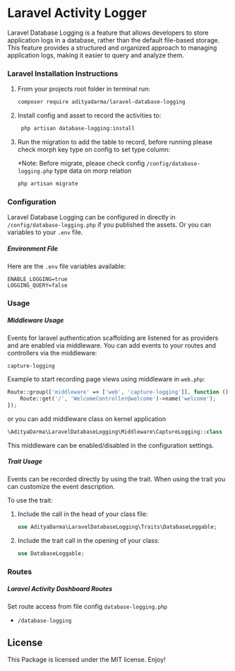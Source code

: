 # Laravel Activity Logger
Laravel Database Logging is a feature that allows developers to store application logs in a database, rather than the default file-based storage. This feature provides a structured and organized approach to managing application logs, making it easier to query and analyze them.

### Laravel Installation Instructions
1. From your projects root folder in terminal run:

    ```bash
    composer require adityadarma/laravel-database-logging
    ```

2. Install config and asset to record the activities to:

    ```bash
     php artisan database-logging:install
   ```

3. Run the migration to add the table to record, before running please check morph key type on config to set type column:
   
   *Note: Before migrate, please check config `/config/database-logging.php` type data on morp relation

    ```bash
    php artisan migrate
    ```

### Configuration
Laravel Database Logging can be configured in directly in `/config/database-logging.php` if you published the assets.
Or you can variables to your `.env` file.


##### Environment File
Here are the `.env` file variables available:

```dotenv
ENABLE_LOGGING=true
LOGGING_QUERY=false
```

### Usage

##### Middleware Usage
Events for laravel authentication scaffolding are listened for as providers and are enabled via middleware.
You can add events to your routes and controllers via the middleware:

```
capture-logging
```

Example to start recording page views using middleware in `web.php`:

```php
Route::group(['middleware' => ['web', 'capture-logging']], function () {
    Route::get('/', 'WelcomeController@welcome')->name('welcome');
});
```

or you can add middleware class on kernel application

```php
\AdityaDarma\LaravelDatabaseLogging\Middleware\CaptureLogging::class
```

This middleware can be enabled/disabled in the configuration settings.

##### Trait Usage
Events can be recorded directly by using the trait.
When using the trait you can customize the event description.

To use the trait:
1. Include the call in the head of your class file:

    ```php
    use AdityaDarma\LaravelDatabaseLogging\Traits\DatabaseLoggable;
    ```

2. Include the trait call in the opening of your class:

    ```php
    use DatabaseLoggable;
    ```

### Routes

##### Laravel Activity Dashboard Routes

Set route access from file config `database-logging.php` 

* ```/database-logging```

## License

This Package is licensed under the MIT license. Enjoy!
